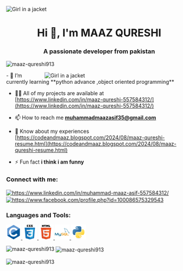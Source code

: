 <img src="https://scontent.fkhi17-1.fna.fbcdn.net/v/t39.30808-6/456695880_483195197909654_3117748739119261929_n.png?stp=dst-png_s960x960&_nc_cat=105&ccb=1-7&_nc_sid=cc71e4&_nc_ohc=sCKELq4a-UQQ7kNvgFm6roh&_nc_ht=scontent.fkhi17-1.fna&oh=00_AYBceLODraEmetIfkWwO6yZWgLmTkW3LxNd94GgCwRs_Fw&oe=66CD2CE3" alt="Girl in a jacket" height="250" width="2500"><h1 align="center">Hi 👋, I'm MAAZ QURESHI</h1>
<h3 align="center">A passionate developer from pakistan</h3>
<p align="left"> <img src="https://komarev.com/ghpvc/?username=maaz-qureshi913&label=Profile%20views&color=0e75b6&style=flat" alt="maaz-qureshi913" /> </p>
<img src="https://camo.githubusercontent.com/f1f2bc6e7ec110b34bab4ec55aa5c93ebae552ae011f5756bd7b7f783d627a6d/68747470733a2f2f63646e2e6472696262626c652e636f6d2f75736572732f313136323037372f73637265656e73686f74732f333834383931342f70726f6772616d6d65722e676966" alt="Girl in a jacket" align="right" width="400">
- 🌱 I’m currently learning **python advance ,object oriented programming**

- 👨‍💻 All of my projects are available at [https://www.linkedin.com/in/maaz-qureshi-557584312/](https://www.linkedin.com/in/maaz-qureshi-557584312/)

- 📫 How to reach me **muhammadmaazasif35@gmail.com**

- 📄 Know about my experiences [https://codeandmaaz.blogspot.com/2024/08/maaz-qureshi-resume.html](https://codeandmaaz.blogspot.com/2024/08/maaz-qureshi-resume.html)

- ⚡ Fun fact **i think i am funny**

<h3 align="left">Connect with me:</h3>
<p align="left">
<a href="https://linkedin.com/in/https://www.linkedin.com/in/muhammad-maaz-asif-557584312/" target="blank"><img align="center" src="https://raw.githubusercontent.com/rahuldkjain/github-profile-readme-generator/master/src/images/icons/Social/linked-in-alt.svg" alt="https://www.linkedin.com/in/muhammad-maaz-asif-557584312/" height="30" width="40" /></a>
<a href="https://fb.com/https://www.facebook.com/profile.php?id=100086575329543" target="blank"><img align="center" src="https://raw.githubusercontent.com/rahuldkjain/github-profile-readme-generator/master/src/images/icons/Social/facebook.svg" alt="https://www.facebook.com/profile.php?id=100086575329543" height="30" width="40" /></a>
</p>

<h3 align="left">Languages and Tools:</h3>
<p align="left"> <a href="https://www.cprogramming.com/" target="_blank" rel="noreferrer"> <img src="https://raw.githubusercontent.com/devicons/devicon/master/icons/c/c-original.svg" alt="c" width="40" height="40"/> </a> <a href="https://www.w3schools.com/css/" target="_blank" rel="noreferrer"> <img src="https://raw.githubusercontent.com/devicons/devicon/master/icons/css3/css3-original-wordmark.svg" alt="css3" width="40" height="40"/> </a> <a href="https://www.w3.org/html/" target="_blank" rel="noreferrer"> <img src="https://raw.githubusercontent.com/devicons/devicon/master/icons/html5/html5-original-wordmark.svg" alt="html5" width="40" height="40"/> </a> <a href="https://www.mysql.com/" target="_blank" rel="noreferrer"> <img src="https://raw.githubusercontent.com/devicons/devicon/master/icons/mysql/mysql-original-wordmark.svg" alt="mysql" width="40" height="40"/> </a> <a href="https://www.python.org" target="_blank" rel="noreferrer"> <img src="https://raw.githubusercontent.com/devicons/devicon/master/icons/python/python-original.svg" alt="python" width="40" height="40"/> </a> </p>

<p><img align="left" src="https://github-readme-stats.vercel.app/api/top-langs?username=maaz-qureshi913&show_icons=true&locale=en&layout=compact" alt="maaz-qureshi913" /></p>

<p>&nbsp;<img align="center" src="https://github-readme-stats.vercel.app/api?username=maaz-qureshi913&show_icons=true&locale=en" alt="maaz-qureshi913" /></p>

<p><img align="center" src="https://github-readme-streak-stats.herokuapp.com/?user=maaz-qureshi913&" alt="maaz-qureshi913" /></p>
